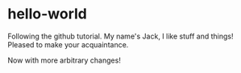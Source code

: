 # hello-world

Following the github tutorial. My name's Jack, I like stuff and things! Pleased to make your acquaintance. 

Now with more arbitrary changes!
